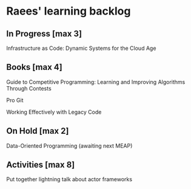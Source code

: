 # Raees' learning backlog

## In Progress [max 3]
Infrastructure as Code: Dynamic Systems for the Cloud Age

## Books [max 4]
Guide to Competitive Programming: Learning and Improving Algorithms Through Contests

Pro Git

Working Effectively with Legacy Code

## On Hold [max 2]
Data-Oriented Programming (awaiting next MEAP)

## Activities [max 8]
Put together lightning talk about actor frameworks
